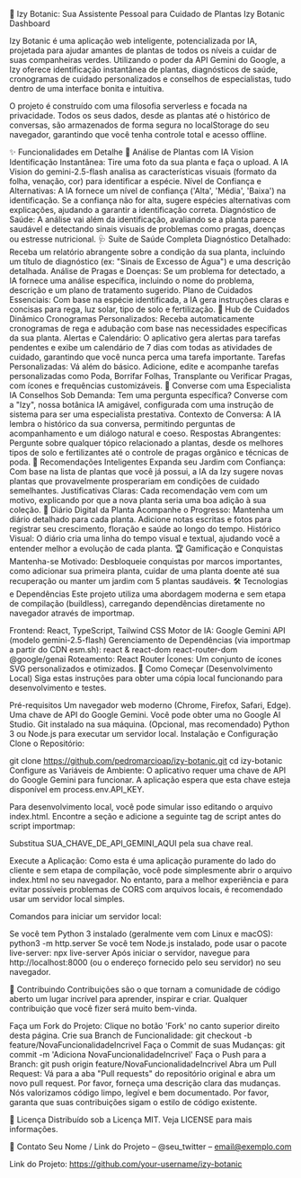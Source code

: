 🌿 Izy Botanic: Sua Assistente Pessoal para Cuidado de Plantas
Izy Botanic Dashboard

Izy Botanic é uma aplicação web inteligente, potencializada por IA, projetada para ajudar amantes de plantas de todos os níveis a cuidar de suas companheiras verdes. Utilizando o poder da API Gemini do Google, a Izy oferece identificação instantânea de plantas, diagnósticos de saúde, cronogramas de cuidado personalizados e conselhos de especialistas, tudo dentro de uma interface bonita e intuitiva.

O projeto é construído com uma filosofia serverless e focada na privacidade. Todos os seus dados, desde as plantas até o histórico de conversas, são armazenados de forma segura no localStorage do seu navegador, garantindo que você tenha controle total e acesso offline.

✨ Funcionalidades em Detalhe
📸 Análise de Plantas com IA Vision
Identificação Instantânea: Tire uma foto da sua planta e faça o upload. A IA Vision do gemini-2.5-flash analisa as características visuais (formato da folha, venação, cor) para identificar a espécie.
Nível de Confiança e Alternativas: A IA fornece um nível de confiança ('Alta', 'Média', 'Baixa') na identificação. Se a confiança não for alta, sugere espécies alternativas com explicações, ajudando a garantir a identificação correta.
Diagnóstico de Saúde: A análise vai além da identificação, avaliando se a planta parece saudável e detectando sinais visuais de problemas como pragas, doenças ou estresse nutricional.
🩺 Suíte de Saúde Completa
Diagnóstico Detalhado: Receba um relatório abrangente sobre a condição da sua planta, incluindo um título de diagnóstico (ex: "Sinais de Excesso de Água") e uma descrição detalhada.
Análise de Pragas e Doenças: Se um problema for detectado, a IA fornece uma análise específica, incluindo o nome do problema, descrição e um plano de tratamento sugerido.
Plano de Cuidados Essenciais: Com base na espécie identificada, a IA gera instruções claras e concisas para rega, luz solar, tipo de solo e fertilização.
📅 Hub de Cuidados Dinâmico
Cronogramas Personalizados: Receba automaticamente cronogramas de rega e adubação com base nas necessidades específicas da sua planta.
Alertas e Calendário: O aplicativo gera alertas para tarefas pendentes e exibe um calendário de 7 dias com todas as atividades de cuidado, garantindo que você nunca perca uma tarefa importante.
Tarefas Personalizadas: Vá além do básico. Adicione, edite e acompanhe tarefas personalizadas como Poda, Borrifar Folhas, Transplante ou Verificar Pragas, com ícones e frequências customizáveis.
💬 Converse com uma Especialista IA
Conselhos Sob Demanda: Tem uma pergunta específica? Converse com a "Izy", nossa botânica IA amigável, configurada com uma instrução de sistema para ser uma especialista prestativa.
Contexto de Conversa: A IA lembra o histórico da sua conversa, permitindo perguntas de acompanhamento e um diálogo natural e coeso.
Respostas Abrangentes: Pergunte sobre qualquer tópico relacionado a plantas, desde os melhores tipos de solo e fertilizantes até o controle de pragas orgânico e técnicas de poda.
🌱 Recomendações Inteligentes
Expanda seu Jardim com Confiança: Com base na lista de plantas que você já possui, a IA da Izy sugere novas plantas que provavelmente prosperariam em condições de cuidado semelhantes.
Justificativas Claras: Cada recomendação vem com um motivo, explicando por que a nova planta seria uma boa adição à sua coleção.
📔 Diário Digital da Planta
Acompanhe o Progresso: Mantenha um diário detalhado para cada planta. Adicione notas escritas e fotos para registrar seu crescimento, floração e saúde ao longo do tempo.
Histórico Visual: O diário cria uma linha do tempo visual e textual, ajudando você a entender melhor a evolução de cada planta.
🏆 Gamificação e Conquistas
Mantenha-se Motivado: Desbloqueie conquistas por marcos importantes, como adicionar sua primeira planta, cuidar de uma planta doente até sua recuperação ou manter um jardim com 5 plantas saudáveis.
🛠️ Tecnologias e Dependências
Este projeto utiliza uma abordagem moderna e sem etapa de compilação (buildless), carregando dependências diretamente no navegador através de importmap.

Frontend: React, TypeScript, Tailwind CSS
Motor de IA: Google Gemini API (modelo gemini-2.5-flash)
Gerenciamento de Dependências (via importmap a partir do CDN esm.sh):
react & react-dom
react-router-dom
@google/genai
Roteamento: React Router
Ícones: Um conjunto de ícones SVG personalizados e otimizados.
🚀 Como Começar (Desenvolvimento Local)
Siga estas instruções para obter uma cópia local funcionando para desenvolvimento e testes.

Pré-requisitos
Um navegador web moderno (Chrome, Firefox, Safari, Edge).
Uma chave de API do Google Gemini. Você pode obter uma no Google AI Studio.
Git instalado na sua máquina.
(Opcional, mas recomendado) Python 3 ou Node.js para executar um servidor local.
Instalação e Configuração
Clone o Repositório:

git clone https://github.com/pedromarcioap/izy-botanic.git
cd izy-botanic
Configure as Variáveis de Ambiente: O aplicativo requer uma chave de API do Google Gemini para funcionar. A aplicação espera que esta chave esteja disponível em process.env.API_KEY.

Para desenvolvimento local, você pode simular isso editando o arquivo index.html. Encontre a seção <head> e adicione a seguinte tag de script antes do script importmap:

<script>
  // AVISO: Apenas para desenvolvimento local. Não envie sua chave de API para o repositório.
  window.process = {
    env: {
      API_KEY: 'SUA_CHAVE_DE_API_GEMINI_AQUI'
    }
  };
</script>
Substitua SUA_CHAVE_DE_API_GEMINI_AQUI pela sua chave real.

Execute a Aplicação: Como esta é uma aplicação puramente do lado do cliente e sem etapa de compilação, você pode simplesmente abrir o arquivo index.html no seu navegador. No entanto, para a melhor experiência e para evitar possíveis problemas de CORS com arquivos locais, é recomendado usar um servidor local simples.

Comandos para iniciar um servidor local:

Se você tem Python 3 instalado (geralmente vem com Linux e macOS):
python3 -m http.server
Se você tem Node.js instalado, pode usar o pacote live-server:
npx live-server
Após iniciar o servidor, navegue para http://localhost:8000 (ou o endereço fornecido pelo seu servidor) no seu navegador.

🤝 Contribuindo
Contribuições são o que tornam a comunidade de código aberto um lugar incrível para aprender, inspirar e criar. Qualquer contribuição que você fizer será muito bem-vinda.

Faça um Fork do Projeto: Clique no botão 'Fork' no canto superior direito desta página.
Crie sua Branch de Funcionalidade:
git checkout -b feature/NovaFuncionalidadeIncrivel
Faça o Commit de suas Mudanças:
git commit -m 'Adiciona NovaFuncionalidadeIncrivel'
Faça o Push para a Branch:
git push origin feature/NovaFuncionalidadeIncrivel
Abra um Pull Request: Vá para a aba "Pull requests" do repositório original e abra um novo pull request. Por favor, forneça uma descrição clara das mudanças.
Nós valorizamos código limpo, legível e bem documentado. Por favor, garanta que suas contribuições sigam o estilo de código existente.

📜 Licença
Distribuído sob a Licença MIT. Veja LICENSE para mais informações.

💬 Contato
Seu Nome / Link do Projeto – @seu_twitter – email@exemplo.com

Link do Projeto: https://github.com/your-username/izy-botanic

